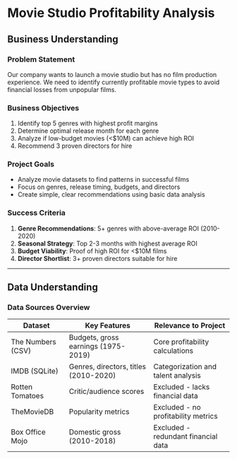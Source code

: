 # Movie Studio Profitability Analysis

## Business Understanding

### Problem Statement
Our company wants to launch a movie studio but has no film production experience. We need to identify currently profitable movie types to avoid financial losses from unpopular films.

### Business Objectives
1. Identify top 5 genres with highest profit margins
2. Determine optimal release month for each genre
3. Analyze if low-budget movies (<$10M) can achieve high ROI
4. Recommend 3 proven directors for hire

### Project Goals
- Analyze movie datasets to find patterns in successful films
- Focus on genres, release timing, budgets, and directors
- Create simple, clear recommendations using basic data analysis

### Success Criteria
1. **Genre Recommendations**: 5+ genres with above-average ROI (2010-2020)
2. **Seasonal Strategy**: Top 2-3 months with highest average ROI
3. **Budget Viability**: Proof of high ROI for <$10M films
4. **Director Shortlist**: 3+ proven directors suitable for hire

---

## Data Understanding

### Data Sources Overview
| Dataset          | Key Features                          | Relevance to Project                 |
|------------------|---------------------------------------|--------------------------------------|
| The Numbers (CSV)| Budgets, gross earnings (1975-2019)   | Core profitability calculations      |
| IMDB (SQLite)    | Genres, directors, titles (2010-2020) | Categorization and talent analysis   |
| Rotten Tomatoes  | Critic/audience scores                | Excluded - lacks financial data      |
| TheMovieDB       | Popularity metrics                    | Excluded - no profitability metrics  |
| Box Office Mojo  | Domestic gross (2010-2018)            | Excluded - redundant financial data  |
